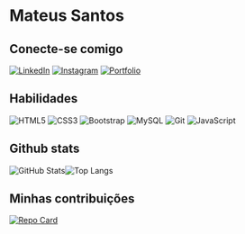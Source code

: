 # Mateus Santos

## Conecte-se comigo

[![LinkedIn](https://img.shields.io/badge/LinkedIn-0077B5?style=for-the-badge&logo=linkedin&logoColor=white)](https://www.linkedin.com/in/mateussantos-dev/) 
[![Instagram](https://img.shields.io/badge/-Instagram-%23E4405F?style=for-the-badge&logo=instagram&logoColor=white)](https://www.instagram.com/mateuss5150/) 
[![Portfolio](https://img.shields.io/badge/Portfolio-FF5722?style=for-the-badge&logo=todoist&logoColor=white)](https://mateussantos.tech/)

## Habilidades
![HTML5](https://img.shields.io/badge/HTML5-E34F26?style=for-the-badge&logo=html5&logoColor=white)
![CSS3](https://img.shields.io/badge/CSS3-1572B6?style=for-the-badge&logo=css3&logoColor=white)
![Bootstrap](https://img.shields.io/badge/-boostrap-0D1117?style=for-the-badge&logo=bootstrap&labelColor=0D1117)
![MySQL](https://img.shields.io/badge/MySQL-00000F?style=for-the-badge&logo=mysql&logoColor=white)
![Git](https://img.shields.io/badge/GIT-E44C30?style=for-the-badge&logo=git&logoColor=white)
![JavaScript](https://img.shields.io/badge/JavaScript-F7DF1E?style=for-the-badge&logo=javascript&logoColor=black)


## Github stats
![GitHub Stats](https://github-readme-stats.vercel.app/api?username=MateusSantoss&theme=transparent&bg_color=000&border_color=30A3DC&show_icons=true&icon_color=30A3DC&title_color=E94D5F&text_color=FFF&hide_title=true&hide=stars)![Top Langs](https://github-readme-stats-git-masterrstaa-rickstaa.vercel.app/api/top-langs/?username=MateusSantoss&layout=compact&bg_color=000&border_color=30A3DC&title_color=E94D5F&text_color=FFF&hide_title=true&hide=stars)



## Minhas contribuições
[![Repo Card](https://github-readme-stats.vercel.app/api/pin/?username=MateusSantoss&repo=projeto-barbearia&bg_color=000&border_color=30A3DC&show_icons=true&icon_color=30A3DC&title_color=E94D5F&text_color=FFF)](https://github.com/MateusSantoss/projeto-barbearia)

